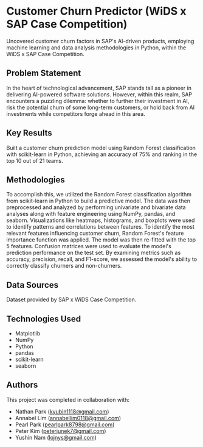 # Customer Churn Predictor (WiDS x SAP Case Competition)

Uncovered customer churn factors in SAP's AI-driven products, employing machine learning and data analysis methodologies in Python, within the WiDS x SAP Case Competition.


## Problem Statement <!--- do not change this line -->

In the heart of technological advancement, SAP stands tall as a pioneer in delivering AI-powered software solutions. However, within this realm, SAP encounters a puzzling dilemma: whether to further their investment in AI, risk the potential churn of some long-term customers, or hold back from AI investments while competitors forge ahead in this area.  


## Key Results <!--- do not change this line -->

Built a customer churn prediction model using Random Forest classification with scikit-learn in Python, achieving an accuracy of 75% and ranking in the top 10 out of 21 teams.


## Methodologies <!--- do not change this line -->

To accomplish this, we utilized the Random Forest classification algorithm from scikit-learn in Python to build a predictive model. The data was then preprocessed and analyzed by performing univariate and bivariate data analyses along with feature engineering using NumPy, pandas, and seaborn. Visualizations like heatmaps, histograms, and boxplots were used to identify patterns and correlations between features. To identify the most relevant features influencing customer churn, Random Forest's feature importance function was applied. The model was then re-fitted with the top 5 features. Confusion matrices were used to evaluate the model's prediction performance on the test set. By examining metrics such as accuracy, precision, recall, and F1-score, we assessed the model's ability to correctly classify churners and non-churners. 


## Data Sources <!--- do not change this line -->

Dataset provided by SAP x WiDS Case Competition.

## Technologies Used <!--- do not change this line -->

- Matplotlib
- NumPy
- Python
- pandas
- scikit-learn
- seaborn


## Authors <!--- do not change this line -->

This project was completed in collaboration with:
- Nathan Park ([kyubin1118@gmail.com](mailto:kyubin1118@gmail.com))
- Annabel Lim ([annabellim0118@gmail.com](mailto:annabellim0118@gmail.com))
- Pearl Park ([pearlpark8798@gmail.com](mailto:pearlpark8798@gmail.com))
- Peter Kim ([peterjunek7@gmail.com](mailto:peterjunek7@gmail.com))
- Yushin Nam ([lojnys@gmail.com](mailto:lojnys@gmail.com))
 
